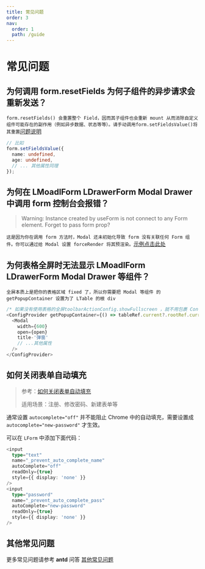 ```yaml
---
title: 常见问题
order: 3
nav:
  order: 1
  path: /guide
---
```


# 常见问题

## 为何调用 form.resetFields 为何子组件的异步请求会重新发送？

`form.resetFields() 会重置整个 Field，因而其子组件也会重新 mount 从而消除自定义组件可能存在的副作用（例如异步数据、状态等等）。请手动调用form.setFieldsValue()将其重置`[问题说明](https://4x.ant.design/components/form-cn/#%E4%B8%BA%E4%BB%80%E4%B9%88-resetFields-%E4%BC%9A%E9%87%8D%E6%96%B0-mount-%E7%BB%84%E4%BB%B6%EF%BC%9F)

```ts
// 比如
form.setFieldsValue({
  name: undefined,
  age: undefined,
  // ... 其他属性同理
});
```

## 为何在 LMoadlForm LDrawerForm Modal Drawer 中调用 form 控制台会报错？

> Warning: Instance created by useForm is not connect to any Form element. Forget to pass form prop?

`这是因为你在调用 form 方法时，Modal 还未初始化导致 form 没有关联任何 Form 组件。你可以通过给 Modal 设置 forceRender 将其预渲染。`[示例点击此处](https://codesandbox.io/s/antd-reproduction-template-ibu5c)

## 为何表格全屏时无法显示 LMoadlForm LDrawerForm Modal Drawer 等组件？

`全屏本质上是把你的表格区域 fixed 了，所以你需要把 Modal 等组件 的 getPopupContainer 设置为了 LTable 的根 div`

```typescript
/* 如果没有使用表格的全屏toolbarActionConfig.showFullscreen ，就不用包裹 ConfigProvider */
<ConfigProvider getPopupContainer={() => tableRef.current?.rootRef.current || document.body}>
  <Modal
    width={600}
    open={open}
    title-'弹窗'
    // ...其他属性
  />
</ConfigProvider>
```

## 如何关闭表单自动填充

> 参考：[如何关闭表单自动填充](https://developer.mozilla.org/zh-CN/docs/Web/Security/Securing_your_site/Turning_off_form_autocompletion)
>
> 适用场景：注册、修改密码、新建表单等

通常设置 `autocomplete="off"` 并不能阻止 Chrome 中的自动填充，需要设置成 `autocomplete="new-password"` 才生效。

可以在 `LForm` 中添加下面代码：

```typescript
<input
  type="text"
  name="_prevent_auto_complete_name"
  autoComplete="off"
  readOnly={true}
  style={{ display: 'none' }}
/>
<input
  type="password"
  name="_prevent_auto_complete_pass"
  autoComplete="new-password"
  readOnly={true}
  style={{ display: 'none' }}
/>
```

## 其他常见问题

更多常见问题请参考 **antd** 问答 [其他常见问题](https://ant.design/docs/react/faq-cn)
